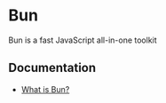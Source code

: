 # Bun
Bun is a fast JavaScript all-in-one toolkit

## Documentation
* [What is Bun?](https://bun.sh/docs)

